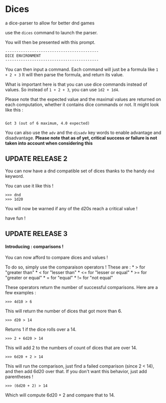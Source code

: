 # Dices
a dice-parser to allow for better dnd games


use the `dices` command to launch the parser.

You will then be presented with this prompt.

```
------------------------------------------
DICE ENVIRONMENT
------------------------------------------

```

You can then input a command. Each command will just be a formula like `1 + 2 + 3`
It will then parse the formula, and return its value.

What is important here is that you can use dice commands instead of values.
So instead of `1 + 2 + 3`, you can use `1d2 + 1d4`.

Please note that the expected value and the maximal values are returned on each computation, whether it contains dice commands or not.
It might look like this :
```	Result :

Got 3 (out of 6 maximum, 4.0 expected)
```

You can also use the `adv` and the `disadv` key words to enable advantage and disadvantage. **Please note that as of yet, critical success or failure is not taken into account when considering this**

## UPDATE RELEASE 2

You can now have a dnd compatible set of dices thanks to the handy `dnd` keyword.

You can use it like this !
```
>>> dnd
>>> 1d20
```

You will now be warned if any of the d20s reach a critical value !

have fun !

## UPDATE RELEASE 3

#### Introducing : comparisons !

You can now afford to compare dices and values !

To do so, simply use the comparaison operators ! These are :
	* >  for "greater than"
	* <  for "lesser than"
	* <= for "lesser or equal"
	* >= for "greater or equal"
	* =  for "equal"
	* != for "not equal"


These operators return the number of successful comparisons. Here are a few examples : 

```
>>> 4d10 > 6
```
This will return the number of dices that got more than 6.

```
>>> d20 > 14
```
Returns 1 if the dice rolls over a 14.

```
>>> 2 + 6d20 > 14
```
This will add 2 to the numbers of count of dices that are over 14.

```
>>> 6d20 + 2 > 14
```
This will run the comparison, just find a failed comparison (since 2 < 14), and then add 6d20 over that. 
If you don't want this behavior, just add parentheses !

```
>>> (6d20 + 2) > 14
```
Which will compute 6d20 + 2 and compare that to 14.
